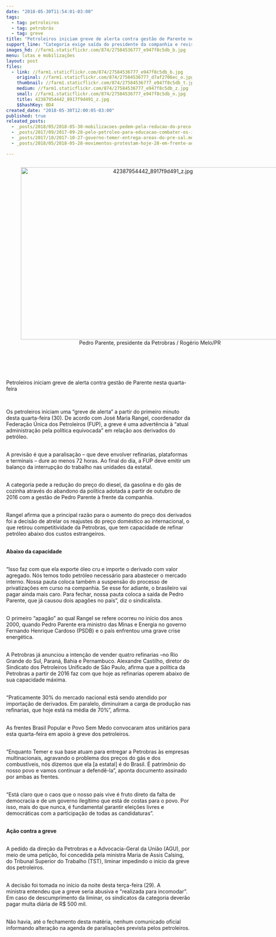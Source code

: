 ```yaml
---
date: "2018-05-30T11:54:01-03:00"
tags:
  - tag: petroleiros
  - tag: petrobrás
  - tag: greve
title: "Petroleiros iniciam greve de alerta contra gestão de Parente nesta quarta-feira\n"
support_line: "Categoria exige saída do presidente da companhia e revisão dos preços de derivados\n"
images_hd: //farm1.staticflickr.com/874/27584536777_e947f8c5db_b.jpg
menu: lutas e mobilizações
layout: post
files:
  - link: //farm1.staticflickr.com/874/27584536777_e947f8c5db_b.jpg
    original: //farm1.staticflickr.com/874/27584536777_d7af2706ec_o.jpg
    thumbnail: //farm1.staticflickr.com/874/27584536777_e947f8c5db_t.jpg
    medium: //farm1.staticflickr.com/874/27584536777_e947f8c5db_z.jpg
    small: //farm1.staticflickr.com/874/27584536777_e947f8c5db_n.jpg
    title: 42387954442_8917f9d491_z.jpg
    $$hashKey: 0D4
created_date: "2018-05-30T12:00:05-03:00"
published: true
releated_posts:
  - _posts/2018/05/2018-05-30-mobilizacoes-pedem-pela-reducao-do-preco-do-diesel-gasolina-e-gas.md
  - _posts/2017/09/2017-09-28-pelo-petroleo-para-educacao-combater-os-inimigos-da-patria.md
  - _posts/2017/10/2017-10-27-governo-temer-entrega-areas-do-pre-sal.md
  - _posts/2018/05/2018-05-28-movimentos-protestam-hoje-28-em-frente-ao-predio-da-petrobras-em-sao-paulo.md

---
```

<div style="text-align:center">
<figure class="image" style="display:inline-block"><img alt="42387954442_8917f9d491_z.jpg" height="467" src="//farm1.staticflickr.com/874/27584536777_e947f8c5db_b.jpg" width="700" />
<figcaption>Pedro Parente, presidente da Petrobras / Rog&eacute;rio Melo/PR</figcaption>
</figure>
</div>

<p>&nbsp;</p>

<p dir="ltr" style="box-sizing: inherit; margin: 0px 0px 11px; font-size: 1.1em; color: rgb(85, 85, 85); font-family: Helvetica, Arial, sans-serif;">&nbsp;</p>

<p>Petroleiros iniciam greve de alerta contra gest&atilde;o de Parente nesta quarta-feira</p>

<p>&nbsp;</p>

<p>Os petroleiros iniciam uma &ldquo;greve de alerta&rdquo; a partir do primeiro minuto desta quarta-feira (30).&nbsp;De acordo com Jos&eacute; Maria Rangel, coordenador da Federa&ccedil;&atilde;o &Uacute;nica dos Petroleiros (FUP),&nbsp;a greve &eacute; uma advert&ecirc;ncia &agrave; &ldquo;atual administra&ccedil;&atilde;o pela pol&iacute;tica equivocada&rdquo; em rela&ccedil;&atilde;o aos derivados do petr&oacute;leo.</p>

<p><br />
A previs&atilde;o &eacute;&nbsp;que a paralisa&ccedil;&atilde;o &ndash;&nbsp;que deve envolver refinarias, plataformas e terminais &ndash;&nbsp;dure ao menos 72 horas. Ao final do dia, a FUP&nbsp;deve emitir um balan&ccedil;o da interrup&ccedil;&atilde;o do trabalho nas unidades da estatal.&nbsp;</p>

<p><br />
A categoria pede a redu&ccedil;&atilde;o do pre&ccedil;o do diesel, da gasolina e do g&aacute;s de cozinha atrav&eacute;s do abandono da pol&iacute;tica adotada a partir de outubro de 2016 com a gest&atilde;o de Pedro Parente &agrave; frente da companhia.</p>

<p><br />
Rangel afirma que a principal raz&atilde;o para o aumento do pre&ccedil;o dos derivados foi a decis&atilde;o de atrelar os reajustes do pre&ccedil;o dom&eacute;stico ao internacional, o que retirou competitividade da Petrobras, que tem capacidade de refinar petr&oacute;leo abaixo dos custos estrangeiros.</p>

<p><br />
<strong>Abaixo da capacidade</strong></p>

<p><br />
&ldquo;Isso faz com que ela exporte &oacute;leo cru e importe o derivado com valor agregado.&nbsp;N&oacute;s temos todo petr&oacute;leo necess&aacute;rio para abastecer o mercado interno. Nossa pauta coloca tamb&eacute;m a suspens&atilde;o do processo de privatiza&ccedil;&otilde;es em curso na companhia.&nbsp;Se esse for adiante, o brasileiro vai pagar ainda mais caro. Para fechar, nossa pauta coloca a sa&iacute;da de Pedro Parente, que j&aacute; causou dois apag&otilde;es no pa&iacute;s&rdquo;, diz o sindicalista.&nbsp;</p>

<p><br />
O primeiro &ldquo;apag&atilde;o&rdquo; ao qual Rangel&nbsp;se refere ocorreu no in&iacute;cio dos anos 2000, quando Pedro Parente era ministro das Minas e Energia no governo Fernando Henrique Cardoso (PSDB) e o pa&iacute;s enfrentou uma grave crise energ&eacute;tica.&nbsp;</p>

<p><br />
A Petrobras j&aacute; anunciou a inten&ccedil;&atilde;o de vender quatro refinarias &ndash;no Rio Grande do Sul, Paran&aacute;, Bahia e Pernambuco. Alexandre Castilho, diretor do Sindicato dos Petroleiros Unificado de S&atilde;o Paulo, afirma que a pol&iacute;tica da Petrobras a partir de 2016 faz com que hoje as refinarias operem abaixo de sua capacidade m&aacute;xima.&nbsp;</p>

<p><br />
&ldquo;Praticamente 30% do mercado nacional est&aacute; sendo atendido por importa&ccedil;&atilde;o de derivados.&nbsp;Em paralelo, diminu&iacute;ram a carga de produ&ccedil;&atilde;o nas refinarias, que hoje est&aacute; na m&eacute;dia de 70%&rdquo;, afirma.&nbsp;</p>

<p><br />
As frentes Brasil Popular e Povo Sem Medo convocaram atos unit&aacute;rios para esta quarta-feira em apoio &agrave; greve dos petroleiros.&nbsp;</p>

<p><br />
&ldquo;Enquanto Temer e sua base atuam para entregar a Petrobras &agrave;s empresas multinacionais, agravando o problema dos pre&ccedil;os do g&aacute;s e dos combust&iacute;veis, n&oacute;s dizemos que ela [a estatal] &eacute; do Brasil. &Eacute; patrim&ocirc;nio do nosso povo e vamos continuar a defend&ecirc;-la&rdquo;, aponta documento assinado por ambas as frentes.</p>

<p><br />
&ldquo;Est&aacute; claro que o caos que o nosso pa&iacute;s vive &eacute; fruto direto da falta de democracia e de um governo ileg&iacute;timo que est&aacute; de costas para o povo. Por isso, mais do que nunca, &eacute; fundamental garantir elei&ccedil;&otilde;es livres e democr&aacute;ticas com a participa&ccedil;&atilde;o de todas as candidaturas&rdquo;.</p>

<p><br />
<strong>A&ccedil;&atilde;o contra a greve</strong></p>

<p><br />
A pedido da&nbsp;dire&ccedil;&atilde;o da Petrobras e a Advocacia-Geral da Uni&atilde;o (AGU), por meio de uma peti&ccedil;&atilde;o, foi concedida pela ministra Maria de Assis Calsing, do&nbsp;Tribunal Superior do Trabalho (TST), liminar impedindo o in&iacute;cio da greve dos petroleiros.&nbsp;</p>

<p><br />
A decis&atilde;o foi tomada no in&iacute;cio da noite desta ter&ccedil;a-feira (29). A ministra&nbsp;entendeu que&nbsp;a greve seria abusiva e &quot;realizada para incomodar&quot;. Em caso de descumprimento da liminar, os sindicatos da categoria dever&atilde;o pagar multa di&aacute;ria de R$ 500 mil.</p>

<p><br />
N&atilde;o havia, at&eacute; o fechamento desta mat&eacute;ria, nenhum comunicado oficial informando altera&ccedil;&atilde;o na agenda de paralisa&ccedil;&otilde;es&nbsp;prevista pelos petroleiros.&nbsp;</p>
